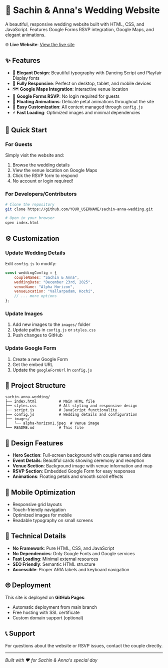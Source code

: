 # 💒 Sachin & Anna's Wedding Website

A beautiful, responsive wedding website built with HTML, CSS, and JavaScript. Features Google Forms RSVP integration, Google Maps, and elegant animations.

🌐 **Live Website**: [View the live site](https://YOUR_USERNAME.github.io/sachin-anna-wedding)

## ✨ Features

- 🎨 **Elegant Design**: Beautiful typography with Dancing Script and Playfair Display fonts
- 📱 **Fully Responsive**: Perfect on desktop, tablet, and mobile devices
- 🗺️ **Google Maps Integration**: Interactive venue location
- 📝 **Google Forms RSVP**: No login required for guests
- 🌸 **Floating Animations**: Delicate petal animations throughout the site
- 🎯 **Easy Customization**: All content managed through `config.js`
- ⚡ **Fast Loading**: Optimized images and minimal dependencies

## 🚀 Quick Start

### For Guests
Simply visit the website and:
1. Browse the wedding details
2. View the venue location on Google Maps
3. Click the RSVP form to respond
4. No account or login required!

### For Developers/Contributors
```bash
# Clone the repository
git clone https://github.com/YOUR_USERNAME/sachin-anna-wedding.git

# Open in your browser
open index.html
```

## ⚙️ Customization

### Update Wedding Details
Edit `config.js` to modify:
```javascript
const weddingConfig = {
    coupleNames: "Sachin & Anna",
    weddingDate: "December 23rd, 2025",
    venueName: "Alpha Horizon",
    venueLocation: "Vallarpadam, Kochi",
    // ... more options
};
```

### Update Images
1. Add new images to the `images/` folder
2. Update paths in `config.js` or `styles.css`
3. Push changes to GitHub

### Update Google Form
1. Create a new Google Form
2. Get the embed URL
3. Update the `googleFormUrl` in `config.js`

## 📁 Project Structure

```
sachin-anna-wedding/
├── index.html          # Main HTML file
├── styles.css          # All styling and responsive design
├── script.js           # JavaScript functionality
├── config.js           # Wedding details and configuration
├── images/
│   └── alpha-horizon1.jpeg  # Venue image
└── README.md           # This file
```

## 🎨 Design Features

- **Hero Section**: Full-screen background with couple names and date
- **Event Details**: Beautiful cards showing ceremony and reception
- **Venue Section**: Background image with venue information and map
- **RSVP Section**: Embedded Google Form for easy responses
- **Animations**: Floating petals and smooth scroll effects

## 📱 Mobile Optimization

- Responsive grid layouts
- Touch-friendly navigation
- Optimized images for mobile
- Readable typography on small screens

## 🔧 Technical Details

- **No Framework**: Pure HTML, CSS, and JavaScript
- **No Dependencies**: Only Google Fonts and Google services
- **Fast Loading**: Minimal external resources
- **SEO Friendly**: Semantic HTML structure
- **Accessible**: Proper ARIA labels and keyboard navigation

## 🌐 Deployment

This site is deployed on **GitHub Pages**:
- Automatic deployment from main branch
- Free hosting with SSL certificate
- Custom domain support (optional)

## 📞 Support

For questions about the website or RSVP issues, contact the couple directly.

---

*Built with ❤️ for Sachin & Anna's special day* 